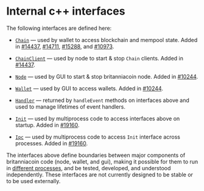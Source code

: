 # Internal c++ interfaces

The following interfaces are defined here:

* [`Chain`](chain.h) — used by wallet to access blockchain and mempool state. Added in [#14437](https://github.com/britanniacoin/britanniacoin/pull/14437), [#14711](https://github.com/britanniacoin/britanniacoin/pull/14711), [#15288](https://github.com/britanniacoin/britanniacoin/pull/15288), and [#10973](https://github.com/britanniacoin/britanniacoin/pull/10973).

* [`ChainClient`](chain.h) — used by node to start & stop `Chain` clients. Added in [#14437](https://github.com/britanniacoin/britanniacoin/pull/14437).

* [`Node`](node.h) — used by GUI to start & stop britanniacoin node. Added in [#10244](https://github.com/britanniacoin/britanniacoin/pull/10244).

* [`Wallet`](wallet.h) — used by GUI to access wallets. Added in [#10244](https://github.com/britanniacoin/britanniacoin/pull/10244).

* [`Handler`](handler.h) — returned by `handleEvent` methods on interfaces above and used to manage lifetimes of event handlers.

* [`Init`](init.h) — used by multiprocess code to access interfaces above on startup. Added in [#19160](https://github.com/britanniacoin/britanniacoin/pull/19160).

* [`Ipc`](ipc.h) — used by multiprocess code to access `Init` interface across processes. Added in [#19160](https://github.com/britanniacoin/britanniacoin/pull/19160).

The interfaces above define boundaries between major components of britanniacoin code (node, wallet, and gui), making it possible for them to run in [different processes](../../doc/multiprocess.md), and be tested, developed, and understood independently. These interfaces are not currently designed to be stable or to be used externally.
